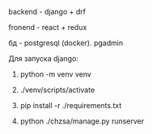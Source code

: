 backend - django + drf 

fronend - react + redux 

бд - postgresql (docker). pgadmin 

Для запуска django: 

1. python -m venv venv

2. ./venv/scripts/activate

3. pip install -r ./requirements.txt

4. python ./chzsa/manage.py runserver

